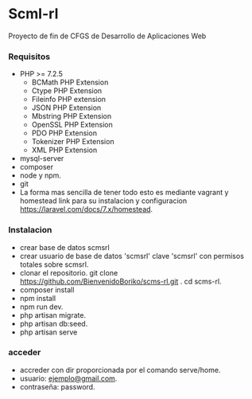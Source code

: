 # Scml-rl
Proyecto de fin de CFGS de Desarrollo de Aplicaciones Web

### Requisitos 

- PHP >= 7.2.5
    - BCMath PHP Extension
    - Ctype PHP Extension
    - Fileinfo PHP extension
    - JSON PHP Extension
    - Mbstring PHP Extension
    - OpenSSL PHP Extension
    - PDO PHP Extension
    - Tokenizer PHP Extension
    - XML PHP Extension
- mysql-server
- composer
- node y npm.
- git
- La forma mas sencilla de tener todo esto es mediante vagrant y homestead
link para su instalacion y configuracion https://laravel.com/docs/7.x/homestead.

### Instalacion 

- crear base de datos scmsrl
- crear usuario de base de datos  'scmsrl' clave 'scmsrl' con permisos totales sobre scmsrl.
- clonar el repositorio. git clone https://github.com/BienvenidoBoriko/scms-rl.git .
cd scms-rl.
- composer install
- npm install 
- npm run dev.
- php artisan migrate.
- php artisan db:seed.
- php artisan serve

### acceder

- accreder con dir proporcionada por el comando serve/home.
- usuario: ejemplo@gmail.com.
- contraseña: password.
